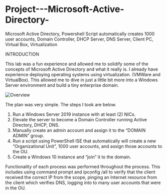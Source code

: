 # Project---Microsoft-Active-Directory-
Microsoft Active Directory, Powershell Script automatically creates 1000 user accounts, Domain Controller, DHCP Server, DNS Server, Client PC, Virtual Box, Virtualization

INTRODUCTION

This lab was a fun experience and allowed me to solidify some of the concepts of Microsoft Active Directory and what it really is. I already have experience deploying operating systems using virtualization. (VMWare and VirtualBox). This allowed me to dive in just a little bit more into a Windows Server environment and build a tiny enterprise domain.

![Overview](https://github.com/OmrSanchez/Project--Microsoft-Active-Directory-/assets/54558041/94708324-2e06-44bb-95e6-5a01a19d865c)

The plan was very simple. The steps I took are below.
1.	Run a Windows Server 2019 instance with at least (2) NICs. 
2.	Elevate the server to become a Domain Controller running Active Directory, DHCP, DNS.
4.	Manually create an admin account and assign it to the “DOMAIN ADMIN” group. 
5.	Run a script using PowerShell ISE that automatically will create a new “Organizational Unit”, 1000 user accounts, and assign those accounts to the OU. 
6.	Create a Windows 10 instance and “join” it to the domain. 
 
Functionality of each process was performed throughout the process. This includes using command prompt and ipconfig /all to verify that the client received the correct IP from the scope, pinging an Internet resource from the client which verifies DNS, logging into to many user accounts that were in the OU.


